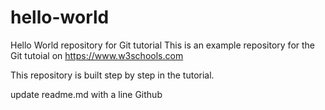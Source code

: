 # hello-world

Hello World repository for Git tutorial
This is an example repository for the Git tutoial on https://www.w3schools.com

This repository is built step by step in the tutorial.

update readme.md with a line Github
